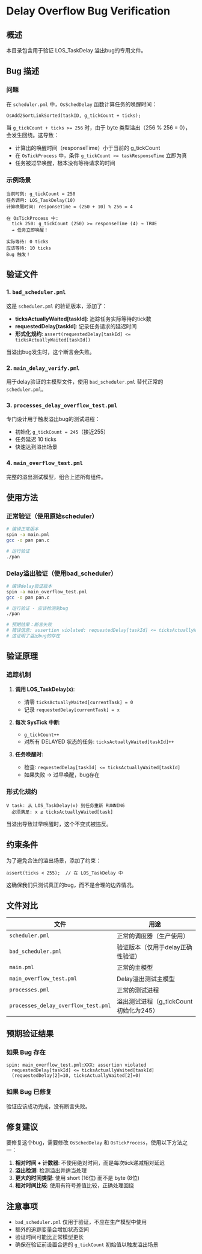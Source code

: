 # Delay Overflow Bug Verification

## 概述

本目录包含用于验证 LOS_TaskDelay 溢出bug的专用文件。

## Bug 描述

### 问题
在 `scheduler.pml` 中，`OsSchedDelay` 函数计算任务的唤醒时间：
```promela
OsAdd2SortLinkSorted(taskID, g_tickCount + ticks);
```

当 `g_tickCount + ticks >= 256` 时，由于 byte 类型溢出（256 % 256 = 0），会发生回绕。这导致：
- 计算出的唤醒时间（responseTime）小于当前的 g_tickCount
- 在 `OsTickProcess` 中，条件 `g_tickCount >= taskResponseTime` 立即为真
- 任务被过早唤醒，根本没有等待请求的时间

### 示例场景
```
当前时刻: g_tickCount = 250
任务调用: LOS_TaskDelay(10)
计算唤醒时间: responseTime = (250 + 10) % 256 = 4

在 OsTickProcess 中:
  tick 250: g_tickCount (250) >= responseTime (4) → TRUE
  → 任务立即唤醒！
  
实际等待: 0 ticks
应该等待: 10 ticks
Bug 触发！
```

## 验证文件

### 1. `bad_scheduler.pml`
这是 `scheduler.pml` 的验证版本，添加了：
- **ticksActuallyWaited[taskId]**: 追踪任务实际等待的tick数
- **requestedDelay[taskId]**: 记录任务请求的延迟时间
- **形式化规约**: `assert(requestedDelay[taskId] <= ticksActuallyWaited[taskId])`

当溢出bug发生时，这个断言会失败。

### 2. `main_delay_verify.pml`
用于delay验证的主模型文件，使用 `bad_scheduler.pml` 替代正常的 `scheduler.pml`。

### 3. `processes_delay_overflow_test.pml`
专门设计用于触发溢出bug的测试进程：
- 初始化 `g_tickCount = 245`（接近255）
- 任务延迟 10 ticks
- 快速达到溢出场景

### 4. `main_overflow_test.pml`
完整的溢出测试模型，组合上述所有组件。

## 使用方法

### 正常验证（使用原始scheduler）
```bash
# 编译正常版本
spin -a main.pml
gcc -o pan pan.c

# 运行验证
./pan
```

### Delay溢出验证（使用bad_scheduler）
```bash
# 编译delay验证版本
spin -a main_overflow_test.pml
gcc -o pan pan.c

# 运行验证 - 应该检测到bug
./pan

# 预期结果：断言失败
# 错误信息: assertion violated: requestedDelay[taskId] <= ticksActuallyWaited[taskId]
# 这证明了溢出bug的存在
```

## 验证原理

### 追踪机制
1. **调用 LOS_TaskDelay(x)**:
   - 清零 `ticksActuallyWaited[currentTask] = 0`
   - 记录 `requestedDelay[currentTask] = x`

2. **每次 SysTick 中断**:
   - `g_tickCount++`
   - 对所有 DELAYED 状态的任务: `ticksActuallyWaited[taskId]++`

3. **任务唤醒时**:
   - 检查: `requestedDelay[taskId] <= ticksActuallyWaited[taskId]`
   - 如果失败 → 过早唤醒，bug存在

### 形式化规约
```
∀ task: 从 LOS_TaskDelay(x) 到任务重新 RUNNING
  必须满足: x ≤ ticksActuallyWaited[task]
```

当溢出导致过早唤醒时，这个不变式被违反。

## 约束条件

为了避免合法的溢出场景，添加了约束：
```promela
assert(ticks < 255);  // 在 LOS_TaskDelay 中
```

这确保我们只测试真正的bug，而不是合理的边界情况。

## 文件对比

| 文件 | 用途 |
|------|------|
| `scheduler.pml` | 正常的调度器（生产使用） |
| `bad_scheduler.pml` | 验证版本（仅用于delay正确性验证） |
| `main.pml` | 正常的主模型 |
| `main_overflow_test.pml` | Delay溢出测试主模型 |
| `processes.pml` | 正常的测试进程 |
| `processes_delay_overflow_test.pml` | 溢出测试进程（g_tickCount初始化为245） |

## 预期验证结果

### 如果 Bug 存在
```
spin: main_overflow_test.pml:XXX: assertion violated
  requestedDelay[taskId] <= ticksActuallyWaited[taskId]
  (requestedDelay[2]=10, ticksActuallyWaited[2]=0)
```

### 如果 Bug 已修复
验证应该成功完成，没有断言失败。

## 修复建议

要修复这个bug，需要修改 `OsSchedDelay` 和 `OsTickProcess`，使用以下方法之一：

1. **相对时间 + 计数器**: 不使用绝对时间，而是每次tick递减相对延迟
2. **溢出检测**: 检测溢出并适当处理
3. **更大的时间类型**: 使用 short (16位) 而不是 byte (8位)
4. **相对时间比较**: 使用有符号差值比较，正确处理回绕

## 注意事项

- `bad_scheduler.pml` 仅用于验证，不应在生产模型中使用
- 额外的追踪变量会增加状态空间
- 验证时间可能比正常模型更长
- 确保在验证前设置合适的 `g_tickCount` 初始值以触发溢出场景


